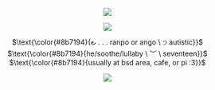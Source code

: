 <p align="center">
<img src="https://files.catbox.moe/ot8xll.png"/>
</p>

<p align="center">
<img src="https://files.catbox.moe/92sqg4.png"/>
</p>

<p align="center">
$\text{\color{#8b7194}{౿ . . . ranpo or ango \ ੭ autistic}}$ <br>
$\text{\color{#8b7194}{he/soothe/lullaby \ ︶ \ seventeen}}$ <br>
$\text{\color{#8b7194}{usually at bsd area, cafe, or pi :3}}$ 
</p>

<p align="center">
<img src="https://files.catbox.moe/2q3kx4.png"/>
</p>
